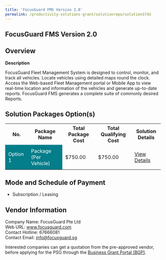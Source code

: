 ```yaml
---
title: 'FocusGuard FMS Version 2.0'
permalink: /productivity-solutions-grant/solutionrepo/solution3743
---
```


## FocusGuard FMS Version 2.0

## Overview

**Description**

FocusGuard Fleet Management System is designed to control, monitor, and track all vehicles. Locate vehicles using detailed maps round the clock. Access the Web-based Fleet Management portal or Mobile App to view real-time location and information of the vehicles and generate up-to-date reports.
FocusGuard FMS generates a complete suite of commonly desired Reports.

## Solution Packages Option(s)

<table>
<tr>
<th><b>No.</b></th>
<th><b>Package Name</b></th>
<th><b>Total Package Cost</b></th>
<th><b>Total Qualifying Cost</b></th>
<th><b>Solution Details</b></th>
</tr>
<tr>
<td style='padding: 10px; background-color: #037E8A; color: #FFFFFF;'>Option 1</td>
<td style='padding: 10px; background-color: #037E8A; color: #FFFFFF;'> Package (Per Vehicle)</td>
<td style='padding: 10px;'>$750.00</td>
<td style='padding: 10px;'>$750.00</td>
<td style='padding: 10px;'><a href='/images/psg/Desensitised_FocusGuard_Annex_3_CR_wef_Part_1.pdf' target='_blank'>View Details</a></td>
</tr>
</table>

## Mode and Schedule of Payment

 - Subscription / Leasing

## Vendor Information

 Company Name: FocusGuard Pte Ltd<br>Web URL: www.focusguard.com <br>Contact Hotline: 67666081 <br>Contact Email: info@focusguard.sg <br>

Interested companies can get a quotation from the pre-approved vendor, before applying for the PSG through the <a href='https://www.businessgrants.gov.sg/' target='_blank' rel='noopener'>Business Grant Portal (BGP)</a>.

<script src="/jquery/resize-tables.js"></script>
